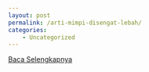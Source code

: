 ```yaml
---
layout: post
permalink: /arti-mimpi-disengat-lebah/
categories:
    - Uncategorized
---
```


[Baca Selengkapnya](/10)
